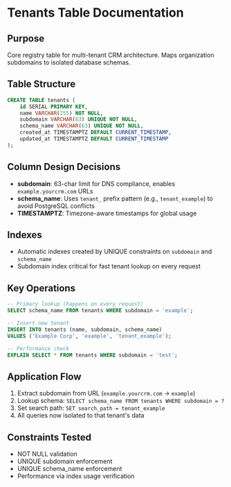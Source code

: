 # Tenants Table Documentation

## Purpose

Core registry table for multi-tenant CRM architecture. Maps organization subdomains to isolated database schemas.

## Table Structure

```sql
CREATE TABLE tenants (
    id SERIAL PRIMARY KEY,
    name VARCHAR(255) NOT NULL,
    subdomain VARCHAR(63) UNIQUE NOT NULL,
    schema_name VARCHAR(63) UNIQUE NOT NULL,
    created_at TIMESTAMPTZ DEFAULT CURRENT_TIMESTAMP,
    updated_at TIMESTAMPTZ DEFAULT CURRENT_TIMESTAMP
);
```

## Column Design Decisions
- **subdomain**: 63-char limit for DNS compliance, enables `example.yourcrm.com` URLs
- **schema_name**: Uses `tenant_` prefix pattern (e.g., `tenant_example`) to avoid PostgreSQL conflicts
- **TIMESTAMPTZ**: Timezone-aware timestamps for global usage

## Indexes
- Automatic indexes created by UNIQUE constraints on `subdomain` and `schema_name`
- Subdomain index critical for fast tenant lookup on every request

## Key Operations
```sql
-- Primary lookup (happens on every request)
SELECT schema_name FROM tenants WHERE subdomain = 'example';

-- Insert new tenant
INSERT INTO tenants (name, subdomain, schema_name) 
VALUES ('Example Corp', 'example', 'tenant_example');

-- Performance check
EXPLAIN SELECT * FROM tenants WHERE subdomain = 'test';
```

## Application Flow
1. Extract subdomain from URL (`example.yourcrm.com` → `example`)
2. Lookup schema: `SELECT schema_name FROM tenants WHERE subdomain = ?`
3. Set search path: `SET search_path = tenant_example`
4. All queries now isolated to that tenant's data

## Constraints Tested
- NOT NULL validation
- UNIQUE subdomain enforcement
- UNIQUE schema_name enforcement
- Performance via index usage verification